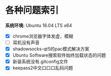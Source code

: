 # 各种问题索引

__系统环境:__ Ubuntu 16.04 LTS x64

-  [x] chrome浏览器字体发虚，模糊
-  [ ] 耳机没有声音
-  [x] shadowsocks-qt5的pac模式解决方案
-  [x] Ubuntu Software搜索软件始终加载状态的问题
-  [x] 新装系统没有.gitconfig文件
-  [x] keepass2中文口口口乱码问题
